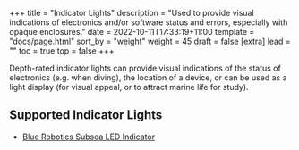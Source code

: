 +++
title = "Indicator Lights"
description = "Used to provide visual indications of electronics and/or software status and errors, especially with opaque enclosures."
date = 2022-10-11T17:33:19+11:00
template = "docs/page.html"
sort_by = "weight"
weight = 45
draft = false
[extra]
lead = ""
toc = true
top = false
+++

Depth-rated indicator lights can provide visual indications of the status of electronics (e.g. when diving), the location of a device, or can be used as a light display (for visual appeal, or to attract marine life for study).

## Supported Indicator Lights

* [Blue Robotics Subsea LED Indicator](https://bluerobotics.com/store/thrusters/lights/indicator10-asm-r1/)
